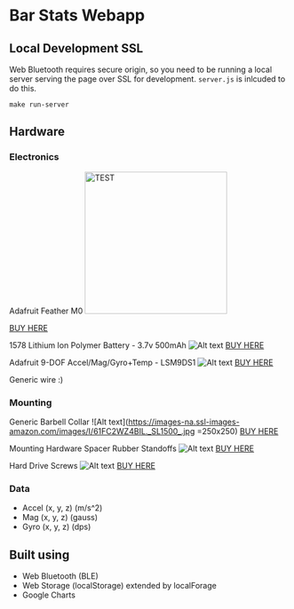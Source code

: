 # Bar Stats Webapp

## Local Development SSL
Web Bluetooth requires secure origin, so you need to be
running a local server serving the page over SSL for 
development. `server.js` is inlcuded to do this. 

`make run-server`

## Hardware

### Electronics
Adafruit Feather M0
 <img src="https://images-na.ssl-images-amazon.com/images/I/71pdmuGB1lL._SL1200_.jpg" width="256" height="256" title="TEST">

[BUY HERE](https://www.amazon.com/Bluetooth-802-15-1-Development-Adafruit-Bluefruit/dp/B01E1RESIM/ref=sr_1_1_sspa?s=electronics&ie=UTF8&qid=1550664175&sr=1-1-spons&keywords=Adafruit+Feather+M0+bluetooth&psc=1)

1578 Lithium Ion Polymer Battery - 3.7v 500mAh 
![Alt text](https://images-na.ssl-images-amazon.com/images/I/41Sx-MRiXaL.jpg)
[BUY HERE](https://www.amazon.com/ADAFRUIT-INDUSTRIES-1578-Lithium-Polymer/dp/B00L0W61VO/ref=sr_1_6?s=electronics&ie=UTF8&qid=1550664511&sr=1-6&keywords=Adafruit+battery)

Adafruit 9-DOF Accel/Mag/Gyro+Temp - LSM9DS1
![Alt text](https://images-na.ssl-images-amazon.com/images/I/61M%2BSYLOIjL.jpg)
[BUY HERE](https://www.amazon.com/Adafruit-9-DOF-Accel-Breakout-Board/dp/B06XH5Y6DC/ref=sr_1_3?s=electronics&ie=UTF8&qid=1550664665&sr=1-3&keywords=adafruit+9dof)

Generic wire :)

### Mounting
Generic Barbell Collar 
![Alt text](https://images-na.ssl-images-amazon.com/images/I/61FC2WZ4BIL._SL1500_.jpg =250x250)
[BUY HERE](https://www.amazon.com/Clout-Fitness-Release-Locking-Training/dp/B07J6PMXGM/ref=asc_df_B07J6PMXGM/?tag=hyprod-20&linkCode=df0&hvadid=309806240144&hvpos=1o1&hvnetw=g&hvrand=12928086070966510408&hvpone=&hvptwo=&hvqmt=&hvdev=c&hvdvcmdl=&hvlocint=&hvlocphy=9015334&hvtargid=pla-638893583461&psc=1)

Mounting Hardware Spacer Rubber Standoffs 
![Alt text](https://images-na.ssl-images-amazon.com/images/I/511MHOtF7OL._SL1000_.jpg)
[BUY HERE](https://www.amazon.com/NIDICI-Anti-Vibration-Mounting-Standoffs-Controller/dp/B071WBZC9K/ref=sr_1_9?s=electronics&ie=UTF8&qid=1550665977&sr=1-9&keywords=small+standoffs)

Hard Drive Screws 
![Alt text](https://images-na.ssl-images-amazon.com/images/I/41h7bvHo7cL._SL1024_.jpg)
[BUY HERE](https://www.amazon.com/Laptop-Drive-Screws-M3x3MM-PM3X3-0/dp/B00B1UVKSY/ref=sr_1_7?s=electronics&ie=UTF8&qid=1550666453&sr=1-7&keywords=m3+Screw+12)

### Data
- Accel (x, y, z) (m/s^2) 
- Mag (x, y, z) (gauss) 
- Gyro (x, y, z) (dps)

## Built using
- Web Bluetooth (BLE) 
- Web Storage (localStorage) extended by localForage
- Google Charts 
